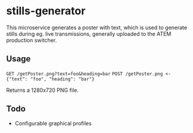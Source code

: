 # stills-generator

This microservice generates a poster with text, which is used to generate
stills during eg. live transmissions, generally uploaded to the ATEM production
switcher.

## Usage


`GET /getPoster.png?text=foo&heading=bar`
`POST /getPoster.png <- {"text": "foo", "heading": "bar"}`

Returns a 1280x720 PNG file.

## Todo

- Configurable graphical profiles
